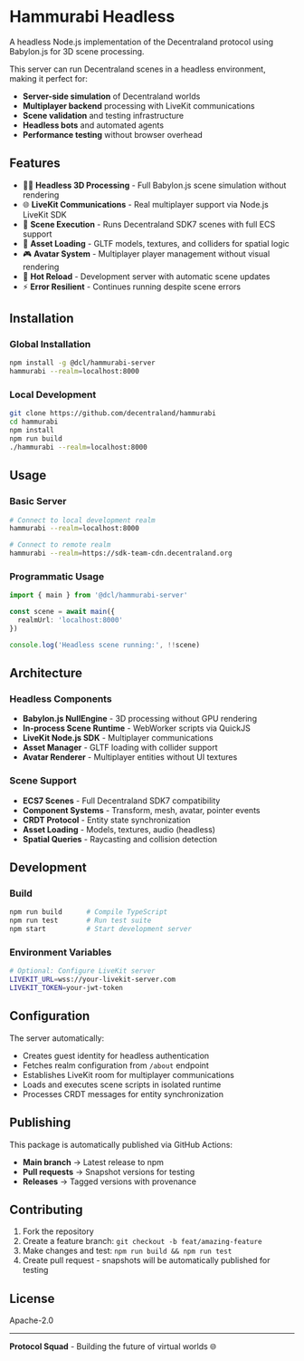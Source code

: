 # Hammurabi Headless


A headless Node.js implementation of the Decentraland protocol using Babylon.js for 3D scene processing.

This server can run Decentraland scenes in a headless environment, making it perfect for:
- **Server-side simulation** of Decentraland worlds
- **Multiplayer backend** processing with LiveKit communications  
- **Scene validation** and testing infrastructure
- **Headless bots** and automated agents
- **Performance testing** without browser overhead

## Features

- 🏃‍♂️ **Headless 3D Processing** - Full Babylon.js scene simulation without rendering
- 🌐 **LiveKit Communications** - Real multiplayer support via Node.js LiveKit SDK
- 🤖 **Scene Execution** - Runs Decentraland SDK7 scenes with full ECS support
- 🔧 **Asset Loading** - GLTF models, textures, and colliders for spatial logic
- 🎮 **Avatar System** - Multiplayer player management without visual rendering
- 🔄 **Hot Reload** - Development server with automatic scene updates
- ⚡ **Error Resilient** - Continues running despite scene errors

## Installation

### Global Installation
```bash
npm install -g @dcl/hammurabi-server
hammurabi --realm=localhost:8000
```

### Local Development
```bash
git clone https://github.com/decentraland/hammurabi
cd hammurabi
npm install
npm run build
./hammurabi --realm=localhost:8000
```

## Usage

### Basic Server
```bash
# Connect to local development realm
hammurabi --realm=localhost:8000

# Connect to remote realm
hammurabi --realm=https://sdk-team-cdn.decentraland.org
```

### Programmatic Usage
```typescript
import { main } from '@dcl/hammurabi-server'

const scene = await main({
  realmUrl: 'localhost:8000'
})

console.log('Headless scene running:', !!scene)
```

## Architecture

### Headless Components
- **Babylon.js NullEngine** - 3D processing without GPU rendering
- **In-process Scene Runtime** - WebWorker scripts via QuickJS  
- **LiveKit Node.js SDK** - Multiplayer communications
- **Asset Manager** - GLTF loading with collider support
- **Avatar Renderer** - Multiplayer entities without UI textures

### Scene Support  
- **ECS7 Scenes** - Full Decentraland SDK7 compatibility
- **Component Systems** - Transform, mesh, avatar, pointer events
- **CRDT Protocol** - Entity state synchronization
- **Asset Loading** - Models, textures, audio (headless)
- **Spatial Queries** - Raycasting and collision detection

## Development

### Build
```bash
npm run build      # Compile TypeScript
npm run test       # Run test suite  
npm start          # Start development server
```

### Environment Variables
```bash
# Optional: Configure LiveKit server
LIVEKIT_URL=wss://your-livekit-server.com
LIVEKIT_TOKEN=your-jwt-token
```

## Configuration

The server automatically:
- Creates guest identity for headless authentication
- Fetches realm configuration from `/about` endpoint  
- Establishes LiveKit room for multiplayer communications
- Loads and executes scene scripts in isolated runtime
- Processes CRDT messages for entity synchronization

## Publishing

This package is automatically published via GitHub Actions:
- **Main branch** → Latest release to npm  
- **Pull requests** → Snapshot versions for testing
- **Releases** → Tagged versions with provenance

## Contributing

1. Fork the repository
2. Create a feature branch: `git checkout -b feat/amazing-feature`
3. Make changes and test: `npm run build && npm run test`
4. Create pull request - snapshots will be automatically published for testing

## License

Apache-2.0

---

**Protocol Squad** - Building the future of virtual worlds 🌐
